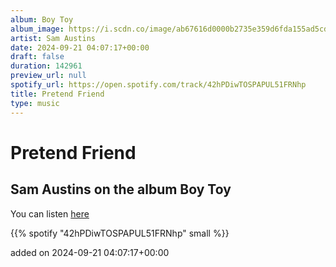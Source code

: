 ```yaml
---
album: Boy Toy
album_image: https://i.scdn.co/image/ab67616d0000b2735e359d6fda155ad5cdd8a83e
artist: Sam Austins
date: 2024-09-21 04:07:17+00:00
draft: false
duration: 142961
preview_url: null
spotify_url: https://open.spotify.com/track/42hPDiwTOSPAPUL51FRNhp
title: Pretend Friend
type: music
---
```



# Pretend Friend

## Sam Austins on the album Boy Toy

You can listen [here](https://open.spotify.com/track/42hPDiwTOSPAPUL51FRNhp)

{{% spotify "42hPDiwTOSPAPUL51FRNhp" small %}}

added on 2024-09-21 04:07:17+00:00